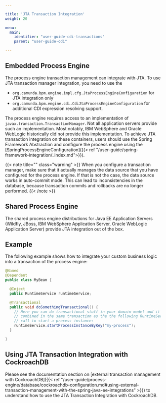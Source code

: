 ```yaml
---

title: 'JTA Transaction Integration'
weight: 20

menu:
  main:
    identifier: "user-guide-cdi-transactions"
    parent: "user-guide-cdi"

---
```


## Embedded Process Engine

The process engine transaction management can integrate with JTA. To use JTA transaction
manager integration, you need to use the

* `org.camunda.bpm.engine.impl.cfg.JtaProcessEngineConfiguration` for JTA integration only
* `org.camunda.bpm.engine.cdi.CdiJtaProcessEngineConfiguration` for additional CDI expression
  resolving support.
  
The process engine requires access to an implementation of `javax.transaction.TransactionManager`. Not all application servers provide such an implementation. Most notably, IBM WebSphere and Oracle WebLogic historically did not provide this  implementation. To achieve JTA transaction integration on these containers, users should use the Spring Framework Abstraction and configure the process engine using the [SpringProcessEngineConfiguration]({{< ref "/user-guide/spring-framework-integration/_index.md">}}).
  
{{< note title="" class="warning" >}}
  When you configure a transaction manager, make sure that it actually manages the data source that
  you have configured for the process engine. If that is not the case, the data source works in auto-commit mode. 
  This can lead to inconsistencies in the database, because transaction commits and rollbacks are no longer performed.
{{< /note >}}

## Shared Process Engine

The shared process engine distributions for Java EE Application Servers (Wildfly, JBoss, IBM WebSphere Application Server, Oracle WebLogic Application Server) provide JTA integration out of the box.

## Example

The following example shows how to integrate your custom business logic into a transaction of the process engine:

```java
@Named
@Dependent
public class MyBean {

  @Inject
  public RuntimeService runtimeService;

  @Transactional
  public void doSomethingTransactional() {
    // Here you can do transactional stuff in your domain model and it will be 
    // combined in the same transaction as the the following RuntimeService API 
    // call to start a process instance:
    runtimeService.startProcessInstanceByKey("my-process");
  }

}
```

## Using JTA Transaction Integration with CockroachDB

Please see the documentation section on [external transaction management with CockroachDB]({{< ref "/user-guide/process-engine/database/cockroachdb-configuration.md#using-external-transaction-management-with-the-spring-java-ee-integrations" >}})
to understand how to use the JTA Transaction Integration with CockroachDB.